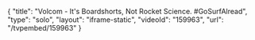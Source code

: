 {
    "title": "Volcom - It's Boardshorts, Not Rocket Science. #GoSurfAlread",
    "type": "solo",
    "layout": "iframe-static",
    "videoId": "159963",
    "url": "\/tvpembed\/159963"
}